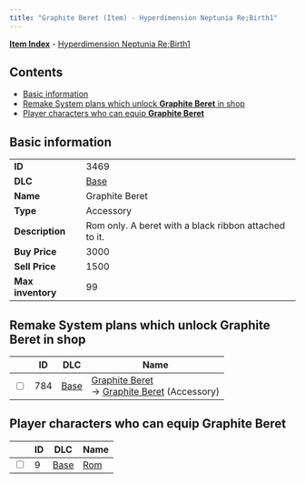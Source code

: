 ```yaml
---
title: "Graphite Beret (Item) - Hyperdimension Neptunia Re;Birth1"
---
```


[**Item Index**](/neptunia/rb1/item/index.html) - [Hyperdimension Neptunia Re;Birth1](/neptunia/rb1)

## Contents

- [Basic information](#basic-information)
- [Remake System plans which unlock **Graphite Beret** in shop](#remake-system-plans-which-unlock-graphite-beret-in-shop)
- [Player characters who can equip **Graphite Beret**](#player-characters-who-can-equip-graphite-beret)

## Basic information

|   |   |
| -- | -- |
| **ID** | 3469 |
| **DLC** | [Base](/neptunia/rb1/dlc/1-base.html) |
| **Name** | Graphite Beret |
| **Type** | Accessory |
| **Description** | Rom only. A beret with a black ribbon attached to it. |
| **Buy Price** | 3000 |
| **Sell Price** | 1500 |
| **Max inventory** | 99 |

## Remake System plans which unlock **Graphite Beret** in shop

|    | ID | DLC | Name |
| -- | -- | --- | ---- |
| <input type="checkbox" id="rb1-remake-1-784" class="trackbox" /> | 784 | [Base](/neptunia/rb1/dlc/1-base.html) | [Graphite Beret](/neptunia/rb1/remake/1-784-graphite-beret.html)<br />→ [Graphite Beret](/neptunia/rb1/item/1-3469-graphite-beret.html) (Accessory) |

## Player characters who can equip **Graphite Beret**

|    | ID | DLC | Name |
| -- | -- | --- | ---- |
| <input type="checkbox" id="rb1-player-1-9" class="trackbox" /> | 9 | [Base](/neptunia/rb1/dlc/1-base.html) | [Rom](/neptunia/rb1/player/1-9-rom.html) |
